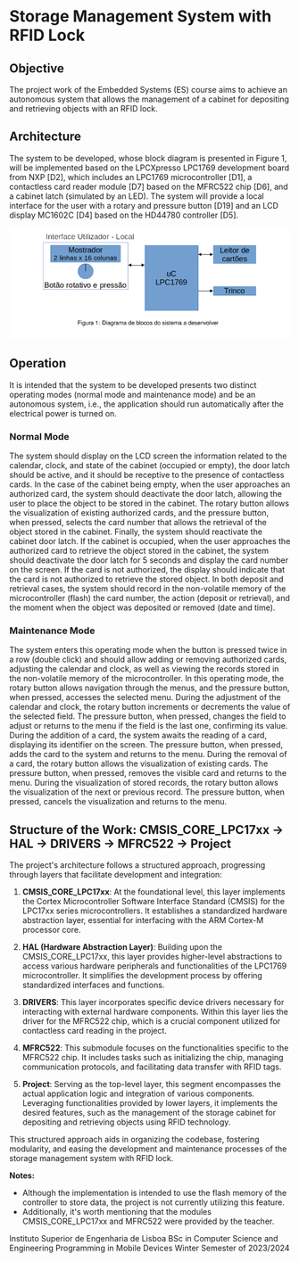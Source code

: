 # Storage Management System with RFID Lock

## Objective

The project work of the Embedded Systems (ES) course aims to achieve an autonomous system that allows the management of a cabinet for depositing and retrieving objects with an RFID lock.

## Architecture

The system to be developed, whose block diagram is presented in Figure 1, will be implemented based on the LPCXpresso LPC1769 development board from NXP [D2], which includes an LPC1769 microcontroller [D1], a contactless card reader module [D7] based on the MFRC522 chip [D6], and a cabinet latch (simulated by an LED). The system will provide a local interface for the user with a rotary and pressure button [D19] and an LCD display MC1602C [D4] based on the HD44780 controller [D5].

![Figure 1: Block diagram of the system to be developed](/docs/figure1.png)

## Operation

It is intended that the system to be developed presents two distinct operating modes (normal mode and maintenance mode) and be an autonomous system, i.e., the application should run automatically after the electrical power is turned on.

### Normal Mode

The system should display on the LCD screen the information related to the calendar, clock, and state of the cabinet (occupied or empty), the door latch should be active, and it should be receptive to the presence of contactless cards. In the case of the cabinet being empty, when the user approaches an authorized card, the system should deactivate the door latch, allowing the user to place the object to be stored in the cabinet. The rotary button allows the visualization of existing authorized cards, and the pressure button, when pressed, selects the card number that allows the retrieval of the object stored in the cabinet. Finally, the system should reactivate the cabinet door latch. If the cabinet is occupied, when the user approaches the authorized card to retrieve the object stored in the cabinet, the system should deactivate the door latch for 5 seconds and display the card number on the screen. If the card is not authorized, the display should indicate that the card is not authorized to retrieve the stored object. In both deposit and retrieval cases, the system should record in the non-volatile memory of the microcontroller (flash) the card number, the action (deposit or retrieval), and the moment when the object was deposited or removed (date and time).

### Maintenance Mode

The system enters this operating mode when the button is pressed twice in a row (double click) and should allow adding or removing authorized cards, adjusting the calendar and clock, as well as viewing the records stored in the non-volatile memory of the microcontroller. In this operating mode, the rotary button allows navigation through the menus, and the pressure button, when pressed, accesses the selected menu. During the adjustment of the calendar and clock, the rotary button increments or decrements the value of the selected field. The pressure button, when pressed, changes the field to adjust or returns to the menu if the field is the last one, confirming its value. During the addition of a card, the system awaits the reading of a card, displaying its identifier on the screen. The pressure button, when pressed, adds the card to the system and returns to the menu. During the removal of a card, the rotary button allows the visualization of existing cards. The pressure button, when pressed, removes the visible card and returns to the menu. During the visualization of stored records, the rotary button allows the visualization of the next or previous record. The pressure button, when pressed, cancels the visualization and returns to the menu.

## Structure of the Work: CMSIS_CORE_LPC17xx -> HAL -> DRIVERS -> MFRC522 -> Project

The project's architecture follows a structured approach, progressing through layers that facilitate development and integration:

1. **CMSIS_CORE_LPC17xx**: At the foundational level, this layer implements the Cortex Microcontroller Software Interface Standard (CMSIS) for the LPC17xx series microcontrollers. It establishes a standardized hardware abstraction layer, essential for interfacing with the ARM Cortex-M processor core.

2. **HAL (Hardware Abstraction Layer)**: Building upon the CMSIS_CORE_LPC17xx, this layer provides higher-level abstractions to access various hardware peripherals and functionalities of the LPC1769 microcontroller. It simplifies the development process by offering standardized interfaces and functions.

3. **DRIVERS**: This layer incorporates specific device drivers necessary for interacting with external hardware components. Within this layer lies the driver for the MFRC522 chip, which is a crucial component utilized for contactless card reading in the project.

4. **MFRC522**: This submodule focuses on the functionalities specific to the MFRC522 chip. It includes tasks such as initializing the chip, managing communication protocols, and facilitating data transfer with RFID tags.

5. **Project**: Serving as the top-level layer, this segment encompasses the actual application logic and integration of various components. Leveraging functionalities provided by lower layers, it implements the desired features, such as the management of the storage cabinet for depositing and retrieving objects using RFID technology.

This structured approach aids in organizing the codebase, fostering modularity, and easing the development and maintenance processes of the storage management system with RFID lock.


**Notes:** 
- Although the implementation is intended to use the flash memory of the controller to store data, the project is not currently utilizing this feature.
- Additionally, it's worth mentioning that the modules CMSIS_CORE_LPC17xx and MFRC522 were provided by the teacher.


Instituto Superior de Engenharia de Lisboa
BSc in Computer Science and Engineering
Programming in Mobile Devices
Winter Semester of 2023/2024
